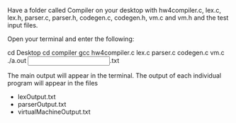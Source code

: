 Have a folder called Compiler on your desktop with hw4compiler.c, 
lex.c, lex.h, parser.c, parser.h, codegen.c, codegen.h, vm.c and vm.h
and the test input files.

Open your terminal and enter the following:

cd Desktop
cd compiler
gcc hw4compiler.c lex.c parser.c codegen.c vm.c
./a.out <input file name here>.txt <additional flags here>

The main output will appear in the terminal. The output of each 
individual program will appear in the files
- lexOutput.txt
- parserOutput.txt
- virtualMachineOutput.txt
